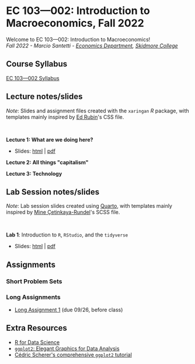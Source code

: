 # EC 103&mdash;002: Introduction to Macroeconomics, Fall 2022

Welcome to EC 103&mdash;002: Introduction to Macroeconomics!<br>
*Fall 2022 - Marcio Santetti - [Economics Department](https://www.skidmore.edu/economics/), [Skidmore College](https://www.skidmore.edu/)*


## Course Syllabus

[EC 103&mdash;002 Syllabus](https://raw.githack.com/marciosantetti/ec103-fall22/main/syllabus/ec103-syllabus-f22.pdf)


## Lecture notes/slides

*Note*: Slides and assignment files created with the `xaringan` *R* package, with templates mainly inspired by [Ed Rubin](https://github.com/edrubin)'s CSS file.

<br>

**Lecture 1: What are we doing here?**

  - Slides: [html](https://raw.githack.com/marciosantetti/ec103-fall22/main/lectures/001-capitalism/000-why-are-we-here.html) | [pdf](https://raw.githack.com/marciosantetti/ec103-fall22/main/lectures/001-capitalism/000-why-are-we-here.pdf)
  
**Lecture 2: All things "capitalism"**

  
**Lecture 3: Technology**


## Lab Session notes/slides

*Note*: Lab session slides created using [Quarto](https://quarto.org/), with templates mainly inspired by [Mine Çetinkaya-Rundel](https://mine-cr.com/)'s SCSS file.

<br>

**Lab 1**: Introduction to `R`, `RStudio`, and the `tidyverse`

  - Slides: [html](https://raw.githack.com/marciosantetti/ec103-fall22/main/lab/001-tidyverse/001-tidyverse.html) | [pdf](https://raw.githack.com/marciosantetti/ec103-fall22/main/lab/001-tidyverse/001-tidyverse.pdf)

## Assignments



### Short Problem Sets



### Long Assignments

  - [Long Assignment 1](https://raw.githack.com/marciosantetti/ec103-fall22/main/long-assignments/long-1-f22.pdf) (due 09/26, before class)



## Extra Resources

- [R for Data Science](https://r4ds.had.co.nz/)
- [`ggplot2`: Elegant Graphics for Data Analysis](https://ggplot2-book.org/index.html)
- [Cédric Scherer's comprehensive `ggplot2` tutorial](https://www.cedricscherer.com/2019/08/05/a-ggplot2-tutorial-for-beautiful-plotting-in-r/)


